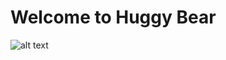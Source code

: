 # Welcome to Huggy Bear

 
![alt text][logo]

 [logo]:  https://charlieschinderwolf.files.wordpress.com/2009/12/huggy-bear3.jpg
